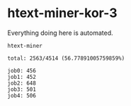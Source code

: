 # htext-miner-kor-3

Everything doing here is automated.

```
htext-miner

total: 2563/4514 (56.77891005759859%)

job0: 456
job1: 452
job2: 648
job3: 501
job4: 506
```